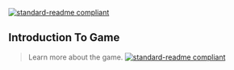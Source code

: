 [![standard-readme compliant](https://img.shields.io/badge/Return_To-Previous_Page-blueviolet.svg?style=flat-square?size=100)](../main.md)

## Introduction To Game
> Learn more about the game.
> [![standard-readme compliant](https://img.shields.io/badge/Click-Me-blueviolet.svg?style=flat-square?size=100)](./Intro.md)

